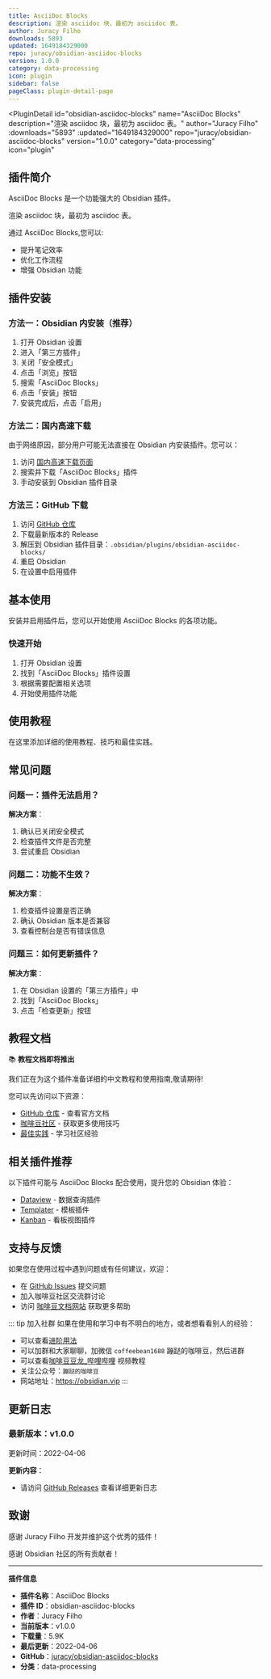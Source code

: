 ```yaml
---
title: AsciiDoc Blocks
description: 渲染 asciidoc 块，最初为 asciidoc 表。
author: Juracy Filho
downloads: 5893
updated: 1649184329000
repo: juracy/obsidian-asciidoc-blocks
version: 1.0.0
category: data-processing
icon: plugin
sidebar: false
pageClass: plugin-detail-page
---
```


<PluginDetail
  id="obsidian-asciidoc-blocks"
  name="AsciiDoc Blocks"
  description="渲染 asciidoc 块，最初为 asciidoc 表。"
  author="Juracy Filho"
  :downloads="5893"
  :updated="1649184329000"
  repo="juracy/obsidian-asciidoc-blocks"
  version="1.0.0"
  category="data-processing"
  icon="plugin"
>

<!-- AUTO_GENERATED_START -->
## 插件简介

AsciiDoc Blocks 是一个功能强大的 Obsidian 插件。

渲染 asciidoc 块，最初为 asciidoc 表。

通过 AsciiDoc Blocks,您可以:

- 提升笔记效率
- 优化工作流程
- 增强 Obsidian 功能

<!-- AUTO_GENERATED_END -->

<!-- AUTO_GENERATED_START -->
## 插件安装

### 方法一：Obsidian 内安装（推荐）

1. 打开 Obsidian 设置
2. 进入「第三方插件」
3. 关闭「安全模式」
4. 点击「浏览」按钮
5. 搜索「AsciiDoc Blocks」
6. 点击「安装」按钮
7. 安装完成后，点击「启用」

### 方法二：国内高速下载

由于网络原因，部分用户可能无法直接在 Obsidian 内安装插件。您可以：

1. 访问 [国内高速下载页面](/zh/documentation/obsidian-plugins-download.html)
2. 搜索并下载「AsciiDoc Blocks」插件
3. 手动安装到 Obsidian 插件目录

### 方法三：GitHub 下载

1. 访问 [GitHub 仓库](https://github.com/juracy/obsidian-asciidoc-blocks)
2. 下载最新版本的 Release
3. 解压到 Obsidian 插件目录：`.obsidian/plugins/obsidian-asciidoc-blocks/`
4. 重启 Obsidian
5. 在设置中启用插件

## 基本使用

安装并启用插件后，您可以开始使用 AsciiDoc Blocks 的各项功能。

### 快速开始

1. 打开 Obsidian 设置
2. 找到「AsciiDoc Blocks」插件设置
3. 根据需要配置相关选项
4. 开始使用插件功能

<!-- AUTO_GENERATED_END -->

<!-- CUSTOM_CONTENT_START:tutorial -->
## 使用教程

在这里添加详细的使用教程、技巧和最佳实践。

<!-- CUSTOM_CONTENT_END:tutorial -->

<!-- SHARED_CONTENT_START -->
## 常见问题

### 问题一：插件无法启用？

**解决方案**：
1. 确认已关闭安全模式
2. 检查插件文件是否完整
3. 尝试重启 Obsidian

### 问题二：功能不生效？

**解决方案**：
1. 检查插件设置是否正确
2. 确认 Obsidian 版本是否兼容
3. 查看控制台是否有错误信息

### 问题三：如何更新插件？

**解决方案**：
1. 在 Obsidian 设置的「第三方插件」中
2. 找到「AsciiDoc Blocks」
3. 点击「检查更新」按钮

## 教程文档

📚 **教程文档即将推出**

我们正在为这个插件准备详细的中文教程和使用指南,敬请期待!

您可以先访问以下资源：
- [GitHub 仓库](https://github.com/juracy/obsidian-asciidoc-blocks) - 查看官方文档
- [咖啡豆社区](/zh/bases/) - 获取更多使用技巧
- [最佳实践](/zh/best-practices/) - 学习社区经验

## 相关插件推荐

以下插件可能与 AsciiDoc Blocks 配合使用，提升您的 Obsidian 体验：

- [Dataview](/zh/plugins/dataview.html) - 数据查询插件
- [Templater](/zh/plugins/templater-obsidian.html) - 模板插件
- [Kanban](/zh/plugins/obsidian-kanban.html) - 看板视图插件

## 支持与反馈

如果您在使用过程中遇到问题或有任何建议，欢迎：

- 在 [GitHub Issues](https://github.com/juracy/obsidian-asciidoc-blocks/issues) 提交问题
- 加入咖啡豆社区交流群讨论
- 访问 [咖啡豆文档网站](https://obsidian.vip) 获取更多帮助

::: tip 加入社群
如果在使用和学习中有不明白的地方，或者想看看别人的经验：
- 可以查看[进阶用法](/zh/advanced)
- 可以加群和大家聊聊，加微信 `coffeebean1688` 蹦跶的咖啡豆，然后进群
- 可以查看[咖啡豆豆龙_哔哩哔哩](https://space.bilibili.com/618777356) 视频教程
- 关注公众号：`蹦跶的咖啡豆`
- 网站地址：https://obsidian.vip
:::
<!-- SHARED_CONTENT_END -->

<!-- AUTO_GENERATED_START -->
## 更新日志

### 最新版本：v1.0.0

更新时间：2022-04-06

**更新内容**：
- 请访问 [GitHub Releases](https://github.com/juracy/obsidian-asciidoc-blocks/releases) 查看详细更新日志

## 致谢

感谢 Juracy Filho 开发并维护这个优秀的插件！

感谢 Obsidian 社区的所有贡献者！

---

**插件信息**
- **插件名称**：AsciiDoc Blocks
- **插件 ID**：obsidian-asciidoc-blocks
- **作者**：Juracy Filho
- **当前版本**：v1.0.0
- **下载量**：5.9K
- **最后更新**：2022-04-06
- **GitHub**：[juracy/obsidian-asciidoc-blocks](https://github.com/juracy/obsidian-asciidoc-blocks)
- **分类**：data-processing
<!-- AUTO_GENERATED_END -->

</PluginDetail>

